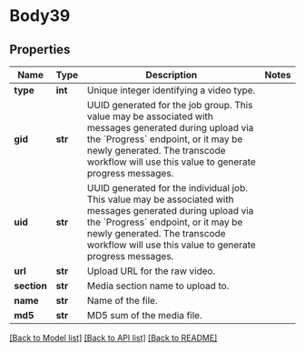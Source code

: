 # Body39

## Properties
Name | Type | Description | Notes
------------ | ------------- | ------------- | -------------
**type** | **int** | Unique integer identifying a video type. | 
**gid** | **str** | UUID generated for the job group. This value may be associated with messages generated during upload via the &#x60;Progress&#x60; endpoint, or it may be newly generated. The transcode workflow will use this value to generate progress messages. | 
**uid** | **str** | UUID generated for the individual job. This value may be associated with messages generated during upload via the &#x60;Progress&#x60; endpoint, or it may be newly generated. The transcode workflow will use this value to generate progress messages. | 
**url** | **str** | Upload URL for the raw video. | 
**section** | **str** | Media section name to upload to. | 
**name** | **str** | Name of the file. | 
**md5** | **str** | MD5 sum of the media file. | 

[[Back to Model list]](../README.md#documentation-for-models) [[Back to API list]](../README.md#documentation-for-api-endpoints) [[Back to README]](../README.md)

